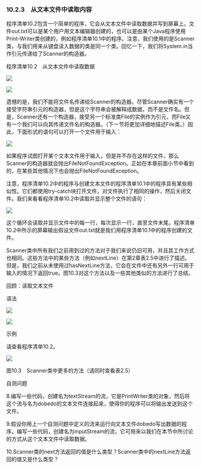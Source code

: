    

### 10.2.3　从文本文件中读取内容

程序清单10.2包含一个简单的程序，它会从文本文件中读取数据并写到屏幕上。文件out.txt可以是某个用户用文本编辑器创建的，也可以是由某个Java程序使用Print-Writer类创建的，例如程序清单10.1中的程序。注意，我们使用的是Scanner类，与我们用来从键盘读入数据的类是同一个类。回忆一下，我们将System.in当作引元传递给了Scanner的构造器。

程序清单10.2　从文本文件中读取数据

![](0-Assets/Epubook/程序员编程语言经典合集（计算机科学丛书5册套装），javapython编程语言含经典教材龙书《编译原理》%20(Bruce%20Eckel%20%20Alfred%20V.%20Aho%20%20Monica%20S.%20Lam%20etc.)%20(Z-Library)/images/image11105.jpeg)

![](0-Assets/Epubook/程序员编程语言经典合集（计算机科学丛书5册套装），javapython编程语言含经典教材龙书《编译原理》%20(Bruce%20Eckel%20%20Alfred%20V.%20Aho%20%20Monica%20S.%20Lam%20etc.)%20(Z-Library)/images/image11106.jpeg)

遗憾的是，我们不能将文件名传递给Scanner的构造器。尽管Scanner确实有一个接受字符串引元的构造器，但是这个字符串会被解释成数据，而不是文件名。但是，Scanner还有一个构造器，接受另一个标准类File的实例作为引元，而File又有一个我们可以向其传递文件名的构造器。（下一节将更加详细地描述File类。）因此，下面形式的语句可以打开一个文件用于输入：

![](0-Assets/Epubook/程序员编程语言经典合集（计算机科学丛书5册套装），javapython编程语言含经典教材龙书《编译原理》%20(Bruce%20Eckel%20%20Alfred%20V.%20Aho%20%20Monica%20S.%20Lam%20etc.)%20(Z-Library)/images/image11107.jpeg)

如果程序试图打开某个文本文件用于输入，但是并不存在这样的文件，那么Scanner的构造器就会抛出FileNotFoundException。正如在本章前面小节中看到的，在某些其他情况下也会抛出FileNotFoundException。

注意，程序清单10.2中的程序与创建文本文件的程序清单10.1中的程序具有某些相似性。它们都使用try-catch块打开文件，对文件执行了相同的操作，然后关闭文件。我们来看看程序清单10.2中读取并显示整个文件的语句：

![](0-Assets/Epubook/程序员编程语言经典合集（计算机科学丛书5册套装），javapython编程语言含经典教材龙书《编译原理》%20(Bruce%20Eckel%20%20Alfred%20V.%20Aho%20%20Monica%20S.%20Lam%20etc.)%20(Z-Library)/images/image11108.jpeg)

这个循环会读取并显示文件中的每一行，每次显示一行，直至文件末尾。程序清单10.2中所示的屏幕输出假设文件out.txt就是我们用程序清单10.1中的程序创建的文件。

Scanner类中所有我们之前用到过的方法对于我们来说仍旧可用，并且其工作方式也相同。这些方法中的某些方法（例如nextLine）在第2章表2.5中进行了描述。但是，我们之前从未使用过hasNextLine方法，它会在文件中还有另外一行可用于输入的情况下返回true。图10.3对这个方法以及一些其他类似的方法进行了总结。

回顾：读取文本文件

语法

![](0-Assets/Epubook/程序员编程语言经典合集（计算机科学丛书5册套装），javapython编程语言含经典教材龙书《编译原理》%20(Bruce%20Eckel%20%20Alfred%20V.%20Aho%20%20Monica%20S.%20Lam%20etc.)%20(Z-Library)/images/image11109.jpeg)

![](0-Assets/Epubook/程序员编程语言经典合集（计算机科学丛书5册套装），javapython编程语言含经典教材龙书《编译原理》%20(Bruce%20Eckel%20%20Alfred%20V.%20Aho%20%20Monica%20S.%20Lam%20etc.)%20(Z-Library)/images/image11110.jpeg)

示例

请查看程序清单10.2。

![](0-Assets/Epubook/程序员编程语言经典合集（计算机科学丛书5册套装），javapython编程语言含经典教材龙书《编译原理》%20(Bruce%20Eckel%20%20Alfred%20V.%20Aho%20%20Monica%20S.%20Lam%20etc.)%20(Z-Library)/images/image11111.jpeg)

图10.3　Scanner类中更多的方法（请同时查看表2.5）

自测问题

8.编写一些代码，创建名为textStream的流，它是PrintWriter类的对象，然后将这个流与名为dobedo的文本文件连接起来，使得你的程序可以将输出发送到这个文件。

9.假设你用上一个自测问题中定义的流来运行向文本文件dobedo写出数据的程序。编写一些代码，创建名为inputStream的流，它可用来以我们在本节中所讨论的方式从这个文本文件中读取数据。

10.Scanner类的next方法返回的值是什么类型？Scanner类中的nextLine方法返回的值又是什么类型？